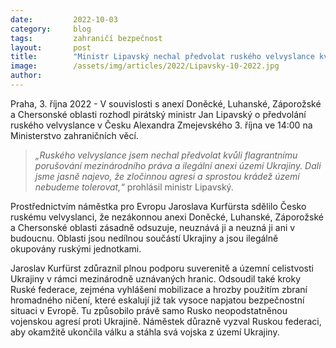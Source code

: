 ```yaml
---
date:         2022-10-03
category:     blog
tags:         zahraničí bezpečnost
layout:       post
title:        "Ministr Lipavský nechal předvolat ruského velvyslance kvůli ilegální anexi ukrajinského území"
image:        /assets/img/articles/2022/Lipavsky-10-2022.jpg
author:       
---
```


Praha, 3. října 2022 - V souvislosti s anexí Doněcké, Luhanské, Záporožské a Chersonské oblasti rozhodl pirátský ministr Jan Lipavský o předvolání ruského velvyslance v Česku Alexandra Zmejevského 3. října ve 14:00 na Ministerstvo zahraničních věcí.

> *„Ruského velvyslance jsem nechal předvolat kvůli flagrantnímu porušování mezinárodního práva a ilegální anexi území Ukrajiny. Dali jsme jasně najevo, že zločinnou agresi a sprostou krádež území nebudeme tolerovat,“* prohlásil ministr Lipavský.

Prostřednictvím náměstka pro Evropu Jaroslava Kurfürsta sdělilo Česko ruskému velvyslanci, že nezákonnou anexi Doněcké, Luhanské, Záporožské a Chersonské oblasti zásadně odsuzuje, neuznává ji a neuzná ji ani v budoucnu. Oblasti jsou nedílnou součástí Ukrajiny a jsou ilegálně okupovány ruskými jednotkami.

Jaroslav Kurfürst zdůraznil plnou podporu suverenitě a územní celistvosti Ukrajiny v rámci mezinárodně uznávaných hranic. Odsoudil také kroky Ruské federace, zejména vyhlášení mobilizace a hrozby použitím zbraní hromadného ničení, které eskalují již tak vysoce napjatou bezpečnostní situaci v Evropě. Tu způsobilo právě samo Rusko neopodstatněnou vojenskou agresí proti Ukrajině. Náměstek důrazně vyzval Ruskou federaci, aby okamžitě ukončila válku a stáhla svá vojska z území Ukrajiny.
